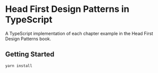 # Head First Design Patterns in TypeScript
A TypeScript implementation of each chapter example in the Head First Design Patterns book.

## Getting Started
`yarn install`
